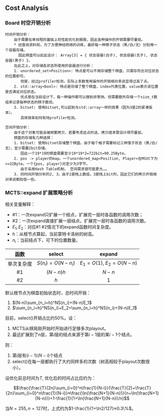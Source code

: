 ## Cost Analysis

### Board 时空开销分析

    时间开销分析：
        由于需要在单线程的基础上将性能优化到极致，因此各种操作的开销需要尽量低。
        * 经查阅资料知，为了方便神经网络的训练，最好每一种棋子状态（黑/白/无）分别用一个容器存储。
          因此棋盘可以如此设计： Array[3] = { 状态容器(白子), 状态容器(无子), 状态容器(黑子) }。
        在此之上，对存储各状态所使用的容器进行分析：
        1. unordered_set<Position>: 特点是可以不用存储整个棋盘，只需存符合对应状态的位置即可。
           但是，经过profiler检测，实际上多数常用操作的开销相对来说显得过高了点。
        2. std::array<bool>: 特点是存储了整个棋盘，index代表位置，value表示该位置是否满足对应状态。
           优点是在当前设计下，每一种操作都可以做到非常快。但需要额外存储一个size_t数组来记录每种状态的棋子数目。
        3. bitset: 使用bitset,可以起到与std::array一样的效果（因为3是2的紧凑版本）。
           具体效率如何有待profiler检测。
    
    空间开销分析：
        由于这个对象可能会被频繁拷贝，若要考虑这点的话，拷贝成本需设计得尽量低。
        棋盘的存储有几种选择：
        1. bitset: 使用bitset存储整个棋盘。由于每个格子需要标记三种落子状态（黑/白/无），至少需要2bit存储。
           因此一个19*19的棋盘需要至少19*19*2=722bit=90.25Byte。
        2. pos -> player的map。一个unordered_map<Position, Player>在MSVC下为>=32Byte。一个{pos, player}对至少为3字节。
           由于采用Hash Table机制， 空间需求很可能更大……
        3. 同时间开销分析的2, 3。由于2是栈上数组，3是栈上bit列，因此它们的拷贝开销相对来说都较低一些。

### MCTS::expand 扩展策略分析

相关变量解释：

* \#1：一次expand只扩展一个结点，扩展完一层时各函数的调用次数；
* \#2：一次expand直接扩展一层结点，扩展完一层时各函数的调用次数。
* $E_1,E_2$：对应\#1 \#2情况下的expand函数时间复杂度。
* $h$：从根节点算起，当前蒙特卡洛树的树高。
* $n_i$：当前结点下，可下的位置数量。

|    函数    |      select       |          expand          |
| :--------: | :---------------: | :----------------------: |
| 单次复杂度 | $S(n_i)=O(N-n_i)$ | $E_1=O(1)$, $E_2=O(N-n)$ |
|    \#1     |     $(N-n)h$      |          $N-n$           |
|    \#2     |        $h$        |            $1$             |

默认根节点为棋盘初始状态时，总时间开销：

1. $(N-n)\sum_{n_i=h}^NS(n_i)+(N-n)E_1$
2. $\sum_{n_i=h}^NS(n_i)+E_2=\sum_{n_i=h}^NS(n_i)+(N-n)E_1$

目前，select()开销占比约50%。设：

1. MCTS从棋局刚开始时开始进行足够多次playout。
2. 最远扩展到了$n$层，第$i$层的结点来源于第$i-1$层的某$i-1$个结点。

则：

1. 第$i$层有$(i-1)(N-i)$个结点
2. select()在每一层都执行了大约同样多的次数（树高相较于playout次数很小）。

设优化前总时间为$T$, 优化后的时间占比应约为：

$$\frac{\frac{T}{2n}\sum_{i=0}^n\frac{1}{N-i}}{\frac{T}{2}+\frac{T}{2n}\sum_{i=0}^n\frac{1}{N-i}}≈\frac{\ln(\frac{N+1}{N-n})}{n+\ln(\frac{N+1}{N-n})}=1-\frac{1}{1+\ln(\frac{N+1}{N-n})/n}$$

当$N=255,n=127$时，上式约为$1-\frac{1}{1+\ln2/127}≈0.3\%$。